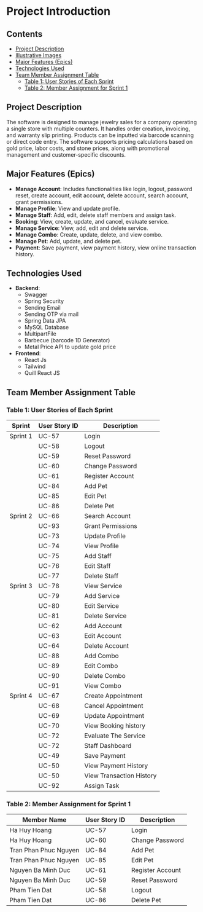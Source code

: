 
# Project Introduction

## Contents
- [Project Description](#project-description)
- [Illustrative Images](#illustrative-images)
- [Major Features (Epics)](#major-features-epics)
- [Technologies Used](#technologies-used)
- [Team Member Assignment Table](#team-member-assignment-table)
  - [Table 1: User Stories of Each Sprint](#table-1-user-stories-of-each-sprint)
  - [Table 2: Member Assignment for Sprint 1](#table-2-member-assignment-for-sprint-1)

## Project Description
The software is designed to manage jewelry sales for a company operating a single store with multiple counters. It handles order creation, invoicing, and warranty slip printing. Products can be inputted via barcode scanning or direct code entry. The software supports pricing calculations based on gold price, labor costs, and stone prices, along with promotional management and customer-specific discounts.

## Major Features (Epics)
- **Manage Account**: Includes functionalities like login, logout, password reset, create account, edit account, delete account, search account, grant permissions.
- **Manage Profile**: View and update profile.
- **Manage Staff**: Add, edit, delete staff members and assign task.
- **Booking**: View, create, update, and cancel, evaluate service.
- **Manage Service**: View, add, edit and delete service.
- **Manage Combo**: Create, update, delete, and view combo.
- **Manage Pet**: Add, update, and delete pet.
- **Payment**: Save payment, view payment history, view online transaction history.

## Technologies Used
- **Backend**:
  - Swagger
  - Spring Security
  - Sending Email
  - Sending OTP via mail
  - Spring Data JPA
  - MySQL Database
  - MultipartFile
  - Barbecue (barcode 1D Generator)
  - Metal Price API to update gold price
- **Frontend**:
  - React Js
  - Tailwind
  - Quill React JS

## Team Member Assignment Table

### Table 1: User Stories of Each Sprint
| Sprint   | User Story ID | Description                |
|----------|----------------|----------------------------|
| Sprint 1 | UC-57    | Login                      |
|          | UC-58    | Logout                     |
|          | UC-59    | Reset Password             |
|          | UC-60    | Change Password            |
|          | UC-61    | Register Account           |
|          | UC-84    | Add Pet                    |
|          | UC-85    | Edit Pet                   |
|          | UC-86    | Delete Pet                 |
| Sprint 2 | UC-66    | Search Account             |
|          | UC-93    | Grant Permissions          |
|          | UC-73    | Update Profile             |
|          | UC-74    | View Profile               |
|          | UC-75    | Add Staff                  |
|          | UC-76    | Edit Staff                 |
|          | UC-77    | Delete Staff               |
| Sprint 3 | UC-78    | View Service               |
|          | UC-79    | Add Service                |
|          | UC-80    | Edit Service               |
|          | UC-81    | Delete Service             |
|          | UC-62    | Add Account                |
|          | UC-63    | Edit Account               |
|          | UC-64    | Delete Account             |
|          | UC-88    | Add Combo                  |
|          | UC-89    | Edit Combo                 |
|          | UC-90    | Delete Combo               |
|          | UC-91    | View Combo                 |
| Sprint 4 | UC-67    | Create Appointment         |
|          | UC-68    | Cancel Appointment         |
|          | UC-69    | Update Appointment         |
|          | UC-70    | View Booking history       |
|          | UC-72    | Evaluate The Service       |
|          | UC-72    | Staff Dashboard            |
|          | UC-49    | Save Payment               |
|          | UC-50    | View Payment History       |
|          | UC-50    | View Transaction History   |
|          | UC-92    | Assign Task                |

### Table 2: Member Assignment for Sprint 1
| Member Name | User Story ID | Description            |
|-------------|---------------|------------------------|
| Ha Huy Hoang     | UC-57   | Login                  |
| Ha Huy Hoang     | UC-60   | Change Password        |
| Tran Phan Phuc Nguyen    | UC-84    | Add Pet                    |
| Tran Phan Phuc Nguyen    | UC-85    | Edit Pet                   |
| Nguyen Ba Minh Duc       | UC-61    | Register Account           |
| Nguyen Ba Minh Duc       | UC-59    | Reset Password             |
| Pham Tien Dat   | UC-58    | Logout                     |
| Pham Tien Dat   | UC-86    | Delete Pet                 |
